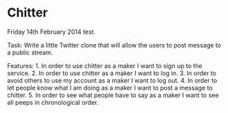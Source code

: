Chitter
=======

Friday 14th February 2014 test.

Task: Write a little Twitter clone that will allow the users to post message to a public stream.

Features: 1. In order to use chitter as a maker I want to sign up to the service. 2. In order to use chitter as a maker I want to log in. 3. In order to avoid others to use my account as a maker I want to log out. 4. In order to let people know what I am doing as a maker I want to post a message to chitter. 5. In order to see what people have to say as a maker I want to see all peeps in chronological order.

